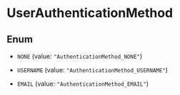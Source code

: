 
# UserAuthenticationMethod

## Enum


* `NONE` (value: `"AuthenticationMethod_NONE"`)

* `USERNAME` (value: `"AuthenticationMethod_USERNAME"`)

* `EMAIL` (value: `"AuthenticationMethod_EMAIL"`)



